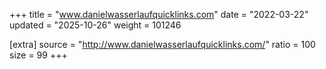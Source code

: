 +++
title = "www.danielwasserlaufquicklinks.com"
date = "2022-03-22"
updated = "2025-10-26"
weight = 101246

[extra]
source = "http://www.danielwasserlaufquicklinks.com/"
ratio = 100
size = 99
+++
